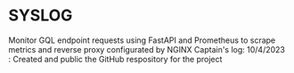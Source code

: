 # SYSLOG
Monitor GQL endpoint requests using FastAPI and Prometheus to scrape metrics and reverse proxy configurated by NGINX
Captain's log: 10/4/2023 : Created and public the GitHub respository for the project
